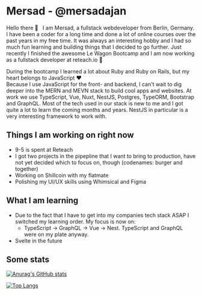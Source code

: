 # Mersad - @mersadajan

Hello there 👋 &nbsp; I am Mersad, a fullstack webdeveloper from Berlin, Germany. I have been a coder for a long time and done a lot of online courses over the past years in my free time. It was always an interesting hobby and I had so much fun learning and building things that I decided to go further. Just recently I finished the awesome Le Wagon Bootcamp and I am now working as a fullstack developer at reteach.io 💪

During the bootcamp I learned a lot about Ruby and Ruby on Rails, but my heart belongs to JavaScript ❤️  
Because I use JavaScript for the front- and backend, I can't wait to dig deeper into the MERN and MEVN stack to build cool apps and websites.
At work we use TypeScript, Vue, Nuxt, NestJS, Postgres, TypeORM, Bootstrap and GraphQL. Most of the tech used in our stack is new to me and I got quite a lot to learn the coming months and years. NestJS in particular is a very interesting framework to work with.

## Things I am working on right now

- 9-5 is spent at Reteach
- I got two projects in the pipepline that I want to bring to production, have not yet decided which to focus on, though (codenames: burger and together)
- Working on Shillcoin with my flatmate
- Polishing my UI/UX skills using Whimsical and Figma

## What I am learning

- Due to the fact that I have to get into my companies tech stack ASAP I switched my learning order. My focus is now on:
  - TypeScript -> GraphQL -> Vue -> Nest. TypeScript and GraphQL were on my plate anyway.
- Svelte in the future

## Some stats 

[![Anurag's GitHub stats](https://github-readme-stats-rosy-two.vercel.app/api?username=flamerged&count_private=true&show_icons=true&theme=tokyonight)](https://github.com/anuraghazra/github-readme-stats)

[![Top Langs](https://github-readme-stats-rosy-two.vercel.app/api/top-langs/?username=flamerged&layout=compact&langs_count=10)](https://github.com/anuraghazra/github-readme-stats)

